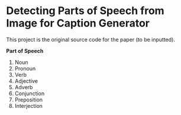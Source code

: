# Detecting Parts of Speech from Image for Caption Generator
This project is the original source code for the paper (to be inputted).

**Part of Speech**
1. Noun
2. Pronoun
3. Verb
4. Adjective
5. Adverb
6. Conjunction
7. Preposition
8. Interjection

